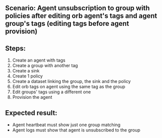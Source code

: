 ## Scenario: Agent unsubscription to group with policies after editing orb agent's tags and agent group's tags (editing tags before agent provision) 
Steps:
-  
1. Create an agent with tags
2. Create a group with another tag
3. Create a sink
4. Create 1 policy
5. Create a dataset linking the group, the sink and the policy
6. Edit orb tags on agent using the same tag as the group
7. Edit groups' tags using a different one
8. Provision the agent

Expected result:
-
- Agent heartbeat must show just one group matching
- Agent logs must show that agent is unsubscribed to the group
